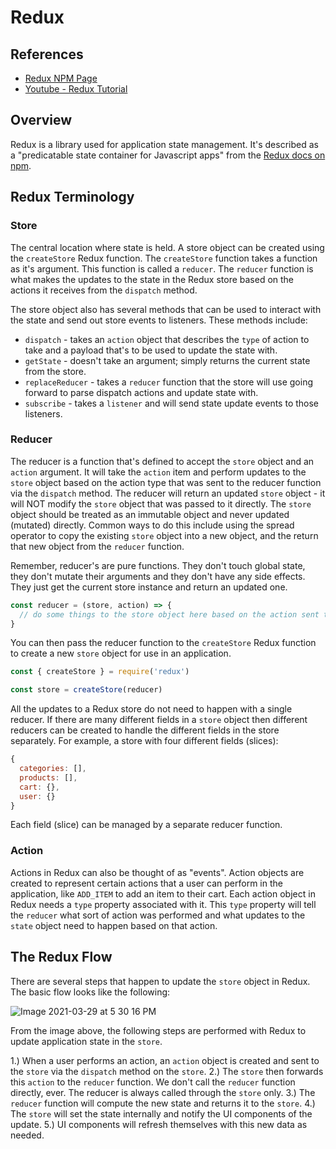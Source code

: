# Redux

## References

- [Redux NPM Page](https://www.npmjs.com/package/redux)
- [Youtube - Redux Tutorial](https://www.youtube.com/watch?v=poQXNp9ItL4)

## Overview

Redux is a library used for application state management.  It's described as a "predicatable state container for Javascript apps" from the [Redux docs on npm](https://www.npmjs.com/package/redux).

## Redux Terminology

### Store

The central location where state is held.  A store object can be created using the `createStore` Redux function.  The `createStore` function takes a function as it's argument.  This function is called a `reducer`.  The `reducer` function is what makes the updates to the state in the Redux store based on the actions it receives from the `dispatch` method.

The store object also has several methods that can be used to interact with the state and send out store events to listeners.  These methods include:

- `dispatch` - takes an `action` object that describes the `type` of action to take and a payload that's to be used to update the state with.
- `getState` - doesn't take an argument; simply returns the current state from the store.
- `replaceReducer` - takes a `reducer` function that the store will use going forward to parse dispatch actions and update state with.
- `subscribe` - takes a `listener` and will send state update events to those listeners.

### Reducer

The reducer is a function that's defined to accept the `store` object and an `action` argument.  It will take the `action` item and perform updates to the `store` object based on the action type that was sent to the reducer function via the `dispatch` method.  The reducer will return an updated `store` object - it will NOT modify the `store` object that was passed to it directly.  The `store` object should be treated as an immutable object and never updated (mutated) directly.  Common ways to do this include using the spread operator to copy the existing `store` object into a new object, and the return that new object from the `reducer` function.

Remember, reducer's are pure functions.  They don't touch global state, they don't mutate their arguments and they don't have any side effects.  They just get the current store instance and return an updated one.

```javascript
const reducer = (store, action) => {
  // do some things to the store object here based on the action sent to the reducer
}
```

You can then pass the reducer function to the `createStore` Redux function to create a new `store` object for use in an application.

```javascript
const { createStore } = require('redux')

const store = createStore(reducer)
```

All the updates to a Redux store do not need to happen with a single reducer.  If there are many different fields in a `store` object then different reducers can be created to handle the different fields in the store separately.  For example, a store with four different fields (slices):

```javascript
{
  categories: [],
  products: [],
  cart: {},
  user: {}
}
```

Each field (slice) can be managed by a separate reducer function.

### Action

Actions in Redux can also be thought of as "events".  Action objects are created to represent certain actions that a user can perform in the application, like `ADD_ITEM` to add an item to their cart.  Each action object in Redux needs a `type` property associated with it.  This `type` property will tell the `reducer` what sort of action was performed and what updates to the `state` object need to happen based on that action.

## The Redux Flow

There are several steps that happen to update the `store` object in Redux.  The basic flow looks like the following:

![Image 2021-03-29 at 5 30 16 PM](https://user-images.githubusercontent.com/4661524/112902690-7d8f7a00-90b4-11eb-9e5b-a3c8c1b17c23.jpg)

From the image above, the following steps are performed with Redux to update application state in the `store`.

1.) When a user performs an action, an `action` object is created and sent to the `store` via the `dispatch` method on the `store`.
2.) The `store` then forwards this `action` to the `reducer` function.  We don't call the `reducer` function directly, ever.  The reducer is always called through the `store` only.
3.) The `reducer` function will compute the new state and returns it to the `store`.
4.) The `store` will set the state internally and notify the UI components of the update.
5.) UI components will refresh themselves with this new data as needed.
